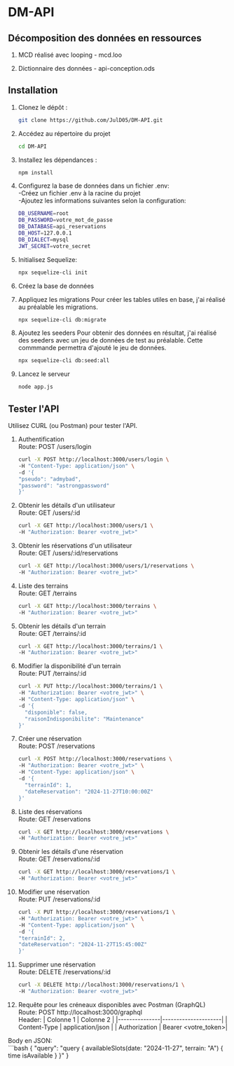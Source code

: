 # DM-API

## Décomposition des données en ressources
1. MCD réalisé avec looping - mcd.loo

2. Dictionnaire des données - api-conception.ods

## Installation
1. Clonez le dépôt :
   ```bash
   git clone https://github.com/JulD05/DM-API.git

2. Accédez au répertoire du projet
    ```bash
    cd DM-API

3. Installez les dépendances :
    ```bash
    npm install

4. Configurez la base de données dans un fichier .env: <br>
    -Créez un fichier .env à la racine du projet <br>
    -Ajoutez les informations suivantes selon la configuration: 
    ```bash
    DB_USERNAME=root
    DB_PASSWORD=votre_mot_de_passe
    DB_DATABASE=api_reservations
    DB_HOST=127.0.0.1
    DB_DIALECT=mysql
    JWT_SECRET=votre_secret
    
5. Initialisez Sequelize:
    ```bash
    npx sequelize-cli init

6. Créez la base de données

7. Appliquez les migrations
Pour créer les tables utiles en base, j'ai réalisé au préalable les migrations. 
    ```bash
    npx sequelize-cli db:migrate

8. Ajoutez les seeders
Pour obtenir des données en résultat, j'ai réalisé des seeders avec un jeu de données de test au préalable. Cette commmande permettra d'ajouté le jeu de données.
    ```bash
    npx sequelize-cli db:seed:all

9. Lancez le serveur
    ```bash
    node app.js

## Tester l'API
Utilisez CURL (ou Postman) pour tester l'API.
1. Authentification <br>
Route: POST /users/login
    ```bash
    curl -X POST http://localhost:3000/users/login \
    -H "Content-Type: application/json" \
    -d '{
    "pseudo": "admybad",
    "password": "astrongpassword"
    }'

2. Obtenir les détails d'un utilisateur <br>
Route: GET /users/:id
    ```bash
    curl -X GET http://localhost:3000/users/1 \
    -H "Authorization: Bearer <votre_jwt>"

3. Obtenir les réservations d'un utilisateur <br>
Route: GET /users/:id/reservations
    ```bash
    curl -X GET http://localhost:3000/users/1/reservations \
    -H "Authorization: Bearer <votre_jwt>"

4. Liste des terrains <br>
Route: GET /terrains
    ```bash
    curl -X GET http://localhost:3000/terrains \
    -H "Authorization: Bearer <votre_jwt>"

5. Obtenir les détails d'un terrain <br>
Route: GET /terrains/:id
    ```bash
    curl -X GET http://localhost:3000/terrains/1 \
    -H "Authorization: Bearer <votre_jwt>"

6. Modifier la disponibilité d'un terrain <br>
Route: PUT /terrains/:id
    ```bash
    curl -X PUT http://localhost:3000/terrains/1 \
    -H "Authorization: Bearer <votre_jwt>" \
    -H "Content-Type: application/json" \
    -d '{
      "disponible": false,
      "raisonIndisponibilite": "Maintenance"
    }'

7. Créer une réservation <br>
Route: POST /reservations
    ```bash
    curl -X POST http://localhost:3000/reservations \
    -H "Authorization: Bearer <votre_jwt>" \
    -H "Content-Type: application/json" \
    -d '{
      "terrainId": 1,
      "dateReservation": "2024-11-27T10:00:00Z"
    }'

8. Liste des réservations <br>
Route: GET /reservations
    ```bash
    curl -X GET http://localhost:3000/reservations \
    -H "Authorization: Bearer <votre_jwt>"

9. Obtenir les détails d'une réservation <br>
Route: GET /reservations/:id
    ```bash
    curl -X GET http://localhost:3000/reservations/1 \
    -H "Authorization: Bearer <votre_jwt>"

10. Modifier une réservation <br>
Route: PUT /reservations/:id
    ```bash
    curl -X PUT http://localhost:3000/reservations/1 \
    -H "Authorization: Bearer <votre_jwt>" \
    -H "Content-Type: application/json" \
    -d '{
    "terrainId": 2,
    "dateReservation": "2024-11-27T15:45:00Z"
    }'

11. Supprimer une réservation <br>
Route: DELETE /reservations/:id <br>
    ```bash
    curl -X DELETE http://localhost:3000/reservations/1 \
    -H "Authorization: Bearer <votre_jwt>"

12. Requête pour les créneaux disponibles avec Postman (GraphQL) <br>
Route: POST http://localhost:3000/graphql <br>
Header:
    | Colonne 1     | Colonne 2           |
    |---------------|---------------------|
    | Content-Type  | application/json    |
    | Authorization | Bearer <votre_token>|

Body en JSON: <br>
    ```bash
    {
        "query": "query { availableSlots(date: \"2024-11-27\", terrain: \"A\") { time isAvailable } }"
    }

